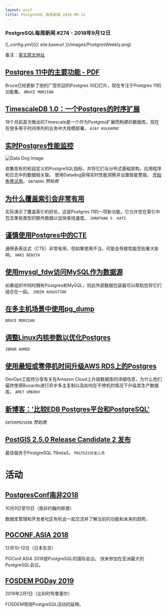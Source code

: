 ```yaml
---
layout: post
title: PostgreSQL 每周新闻 2018-09-12
---
```


### PostgreSQL每周新闻 #274 - 2018年9月12日
![_config.yml]({{ site.baseurl }}/images/PostgresWeekly.png)

备注：[英文原文地址](https://postgresweekly.com/issues/274)

## [Postgres 11中的主要功能 - PDF](https://postgresweekly.com/link/52922/web)
Bruce已经更新了他的广受欢迎的Postgres 10幻灯片，现在专注于Postgres 11的功能集。
`BRUCE MOMJIAN`

## [TimescaleDB 1.0：一个Postgres的时序扩展](https://postgresweekly.com/link/52924/web)
18个月前首次推出的Timescale是一个作为Postgres扩展而构建的数据库，现在在很多用于时间序列的业务中大规模部署。
`AJAY KULKARNI`

## [实时Postgres性能监控](https://postgresweekly.com/link/52923/web)
![Data Dog Image](https://copm.s3.amazonaws.com/70271d1e.png)

收集现有的和自定义的PostgreSQL指标，并将它们与分布式基础架构，应用程序和日志中的数据相关联。 使用Datadog获得实时性能洞察并设置智能警报。
[开始免费试用](https://postgresweekly.com/link/52923/web)。
`DATADOG` *赞助商*

## [为什么覆盖索引会非常有用](https://postgresweekly.com/link/52925/web)
实际演示了覆盖索引的好处，这是Postgres 11的一项新功能，它允许您在索引中包含某些类型的额外数据以加快查找速度。
`JONATHAN S. KATZ`

## [谨慎使用Postgres中的CTE](https://postgresweekly.com/link/52927/web)
通用表表达式（CTE）非常有用，但如果使用不当，可能会导致性能受到重大影响。
`HAKI BENITA`

## [使用mysql_fdw访问MySQL作为数据源](https://postgresweekly.com/link/52928/web)
如果组织中同时拥有Postgres和MySQL，则此外部数据包装器可以帮助您将它们组合在一起。
`JOBIN AUGUSTINE`

## [在多主机场景中使用pg_dump](https://postgresweekly.com/link/52929/web)
`BRUCE MOMJIAN`

## [调整Linux内核参数以优化Postgres](https://postgresweekly.com/link/52930/web)
`IBRAR AHMED`

## [使用最短或零停机时间升级AWS RDS上的Postgres](https://postgresweekly.com/link/52931/web)
DevOps工程师分享有关在Amazon Cloud上升级数据库的详细信息，为什么他们最终使用Bucardo进行异步多主复制以及如何在不停机的情况下升级其生产数据库。
`AMET UMEROV`

## [新博客：'比较EDB Postgres平台和PostgreSQL'](https://postgresweekly.com/link/52932/web)
`ENTERPRISEDB` *赞助商*

## [PostGIS 2.5.0 Release Candidate 2 发布]()
最佳服务于PostgreSQL 11beta3。
`POSTGIS开发人员`

# 活动
## [PostgresConf南非2018](https://postgresweekly.com/link/52934/web)
10月9日至10日（南非约翰内斯堡）

数据库管理和开发者社区有机会一起交流并了解当前的功能和未来的趋势。

## [PGCONF.ASIA 2018](https://postgresweekly.com/link/52935/web)
12月10-12日（日本东京）

PGConf.ASIA 2018是PostgreSQL的国际会议。 快来参加在亚洲最大的PostgreSQL会议。

## [FOSDEM PGDay 2019](https://postgresweekly.com/link/52936/web)
2019年2月1日（比利时布鲁塞尔）

FOSDEM常规PostgreSQL活动的延伸。


